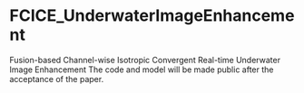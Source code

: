 # FCICE_UnderwaterImageEnhancement
Fusion-based Channel-wise Isotropic Convergent Real-time Underwater Image Enhancement
The code and model will be made public after the acceptance of the paper.
